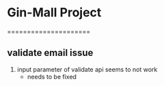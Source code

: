 # Gin-Mall Project
=====================

## validate email issue
1. input parameter of validate api seems to not work
    - needs to be fixed